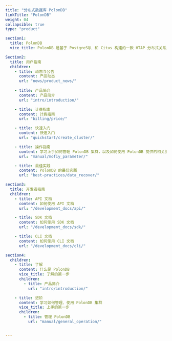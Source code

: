 ```yaml
---
title: "分布式数据库 PolonDB"
linkTitle: "PolonDB"
weight: 04
collapsible: true
type: "product"

section1:
  title: PolonDB
  vice_title: PolonDB 是基于 PostgreSQL 和 Citus 构建的一款 HTAP 分布式关系型数据库。

Section2:
  title: 用户指南
  children:
    - title: 动态与公告
      content: 产品动态
      url: "news/product_news/"
    
    - title: 产品简介
      content: 产品简介
      url: "intro/introduction/"

    - title: 计费指南
      content: 计费指南
      url: "billing/price/"

    - title: 快速入门
      content: 快速入门
      url: "quickstart/create_cluster/"

    - title: 操作指南
      content: 学习上手如何管理 PolonDB 集群，以及如何使用 PolonDB 提供的相关服务等。
      url: "manual/mofiy_parameter/"

    - title: 最佳实践
      content: PolonDB 的最佳实践
      url: "best-practices/data_recover/"

section3:
  title: 开发者指南
  children:
    - title: API 文档
      content: 如何使用 API 文档
      url: "/development_docs/api/"

    - title: SDK 文档
      content: 如何使用 SDK 文档
      url: "/development_docs/sdk/"

    - title: CLI 文档
      content: 如何使用 CLI 文档
      url: "/development_docs/cli/"

section4:
  children:
    - title: 了解
      content: 什么是 PolonDB
      vice_title: 了解的第一步
      children:
        - title: 产品简介
          url: "intro/introduction/"

    - title: 进阶
      content: 学习如何管理、使用 PolonDB 集群
      vice_title: 上手的第一步
      children: 
        - title: 管理 PolonDB
          url: "manual/general_operation/"


---
```



<!-- type: "product" 这个参数表明这是一个产品index页面 -->
<!-- section1 为产品index页面 主标题 副标题 video  video_img为视频图片  -->
<!-- section2 为产品index页面 第一个大块的用户文档配置  -->
<!-- section3 为产品index页面 第二个大块的开发者文档配置  -->
<!-- section4 为产品index页面 第三个大块的学习路径配置  -->